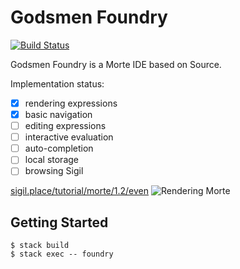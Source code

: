 # Godsmen Foundry

[![Build Status](https://travis-ci.org/int-index/foundry.svg)](https://travis-ci.org/int-index/foundry)

Godsmen Foundry is a Morte IDE based on Source.

Implementation status:

* [x] rendering expressions
* [x] basic navigation
* [ ] editing expressions
* [ ] interactive evaluation
* [ ] auto-completion
* [ ] local storage
* [ ] browsing Sigil

[sigil.place/tutorial/morte/1.2/even](http://sigil.place/tutorial/morte/1.2/even)
![Rendering Morte](https://pbs.twimg.com/media/CMuX9DxUcAAZSYh.png:large)

## Getting Started

```
$ stack build
$ stack exec -- foundry
```
